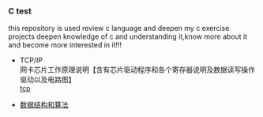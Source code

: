 ### C test
this repository is used review c language and deepen my c exercise projects
deepen knowledge of c and understanding it,know more about it and become more 
interested in it!!!   


- TCP/IP   
网卡芯片工作原理说明【含有芯片驱动程序和各个寄存器说明及数据读写操作驱动以及电路图】   
[tcp](module/tcp_ip.md)  

- [数据结构和算法](datastruct/data.md)
